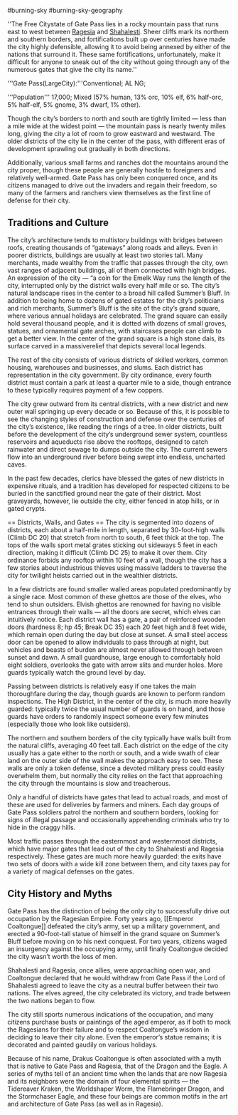 #burning-sky #burning-sky-geography

''The Free Citystate of Gate Pass lies in a rocky mountain pass that runs east to west between [Ragesia](./Ragesia.md) and [Shahalesti](./Shahalesti.md). Sheer cliffs mark its northern and southern borders, and fortifications built up over centuries have made the city highly defensible, allowing it to avoid being annexed by either of the nations that surround it. These same fortifications, unfortunately, make it difficult for anyone to sneak out of the city without going through any of the numerous gates that give the city its name.''

'''Gate Pass(LargeCity):'''Conventional; AL NG;

'''Population''' 17,000; Mixed (57% human, 13% orc, 10% elf, 6% half-orc, 5% half-elf, 5% gnome, 3% dwarf, 1% other).

Though the city’s borders to north and south are tightly limited — less than a mile wide at the widest point — the mountain pass is nearly twenty miles long, giving the city a lot of room to grow eastward and westward. The older districts of the city lie in the center of the pass, with different eras of development sprawling out gradually in both directions. 

Additionally, various small farms and ranches dot the mountains around the city proper, though these people are generally hostile to foreigners and relatively well-armed. Gate Pass has only been conquered once, and its citizens managed to drive out the invaders and regain their freedom, so many of the farmers and ranchers view themselves as the first line of defense for their city.

## Traditions and Culture 
The city’s architecture tends to multistory buildings with bridges between roofs, creating thousands of “gateways” along roads and alleys. Even in poorer districts, buildings are usually at least two stories tall. Many merchants, made wealthy from the traffic that passes through the city, own vast ranges of adjacent buildings, all of them connected with high bridges. An expression of the city — “a coin for the Emelk Way runs the length of the city, interrupted only by the district walls every half mile or so. The city’s natural landscape rises in the center to a broad hill called Summer’s Bluff. In addition to being home to dozens of gated estates for the city’s politicians and rich merchants, Summer’s Bluff is the site of the city’s grand square, where various annual holidays are celebrated. The grand square can easily hold several thousand people, and it is dotted with dozens of small groves, statues, and ornamental gate arches, with staircases people can climb to get a better view. In the center of the grand square is a high stone dais, its surface carved in a massiverelief that depicts several local legends.

The rest of the city consists of various districts of skilled workers, common housing, warehouses and businesses, and slums. Each district has representation in the city government. By city ordinance, every fourth district must contain a park at least a quarter mile to a side, though entrance to these typically requires payment of a few coppers.

The city grew outward from its central districts, with a new district and new outer wall springing up every decade or so. Because of this, it is possible to see the changing styles of construction and defense over the centuries of the city’s existence, like reading the rings of a tree. In older districts, built before the development of the city’s underground sewer system, countless reservoirs and aqueducts rise above the rooftops, designed to catch rainwater and direct sewage to dumps outside the city. The current sewers flow into an underground river before being swept into endless, uncharted caves.

In the past few decades, clerics have blessed the gates of new districts in expensive rituals, and a tradition has developed for respected citizens to be buried in the sanctified ground near the gate of their district. Most graveyards, however, lie outside the city, either fenced in atop hills, or in gated crypts. 

== Districts, Walls, and Gates ==
The city is segmented into dozens of districts, each about a half-mile in length, separated by 30-foot-high walls (Climb DC 20) that stretch from north to south, 6 feet thick at the top. The tops of the walls sport metal grates sticking out sideways 5 feet in each direction, making it difficult (Climb DC 25) to make it over them. City ordinance forbids any
rooftop within 10 feet of a wall, though the city has a few stories about industrious thieves using massive ladders to traverse the city for twilight heists carried out in the wealthier districts.

In a few districts are found smaller walled areas populated predominantly by a single race. Most common of these ghettos are those of the elves, who tend to shun outsiders. Elvish ghettos are renowned for having no visible entrances through their walls — all the doors are secret, which elves can intuitively notice.
Each district wall has a gate, a pair of reinforced wooden doors (hardness 8; hp 45; Break DC 35) each 20 feet high and 8 feet wide, which remain open during the day but close at sunset. A small steel access door can be opened to allow individuals
to pass through at night, but vehicles and beasts of burden are almost never allowed through between sunset and dawn. A small guardhouse, large enough to comfortably hold eight soldiers, overlooks the gate with arrow slits and murder holes. More guards typically watch the ground level by day. 

Passing between districts is relatively easy if one takes the main thoroughfare during the day, though guards are known to perform random inspections. The High District, in the center of the city, is much more heavily guarded: typically twice the usual number of guards is on hand, and those guards have orders to randomly inspect someone every few minutes (especially those who look like outsiders). 

The northern and southern borders of the city typically have walls built from the natural cliffs, averaging 40 feet tall. Each district on the edge of the city usually has a gate either to the north or south, and
a wide swath of clear land on the outer side of the wall makes the approach easy to see. These walls are only a token defense, since a devoted military press could easily overwhelm them, but normally the city relies on the fact that approaching the city through the mountains is slow and treacherous.

Only a handful of districts have gates that lead to actual roads, and most of these are used for deliveries by farmers and miners. Each day groups of Gate Pass soldiers patrol the northern and southern borders, looking for signs of illegal passage and occasionally apprehending criminals who try to hide in the craggy hills.

Most traffic passes through the easternmost and westernmost districts, which have major gates that lead out of the city to Shahalesti and Ragesia respectively. These gates are much more heavily guarded: the exits have two sets of doors with a
wide kill zone between them, and city taxes pay for a variety of magical defenses on the gates.

## City History and Myths 
Gate Pass has the distinction of being the only city to successfully drive out occupation by the Ragesian Empire. Forty years ago, [[Emperor Coaltongue]] defeated the city’s army, set up a military government, and erected a 90-foot-tall statue of himself in the grand square on Summer’s Bluff before moving on to his next conquest. For two years, citizens waged an
insurgency against the occupying army, until finally Coaltongue decided the city wasn’t worth the loss of men.

Shahalesti and Ragesia, once allies, were approaching open war, and Coaltongue declared that he would withdraw from Gate Pass
if the Lord of Shahalesti agreed to leave the city as a neutral buffer between their two nations. The elves agreed, the city celebrated its victory, and trade between the two nations began to flow.

The city still sports numerous indications of the occupation, and many citizens purchase busts or paintings of the aged emperor, as if both to mock the Ragesians for their failure and to respect Coaltongue’s wisdom in deciding to leave their city alone. Even the emperor’s statue remains; it is decorated and painted gaudily on various holidays.

Because of his name, Drakus Coaltongue is often associated with a myth that is native to Gate Pass and Ragesia, that of the Dragon and the Eagle. A series of myths tell of an ancient time when the lands that are now Ragesia and its neighbors were the domain of four elemental spirits — the Tidereaver Kraken, the Worldshaper Worm, the Flamebringer Dragon, and the Stormchaser Eagle, and these four beings are common motifs in the art and architecture of Gate Pass (as well as in Ragesia).
